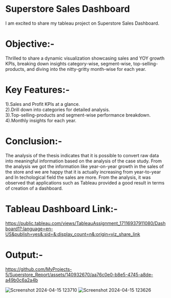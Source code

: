 # Superstore Sales Dashboard
I am excited to share my tableau project on Superstore Sales Dashboard.

# Objective:-
Thrilled to share a dynamic visualization showcasing sales and YOY growth KPIs, breaking down insights category-wise, segment-wise, top-selling-products, and diving into the nitty-gritty month-wise for each year.

# Key Features:-
1).Sales and Profit KPIs at a glance.     
2).Drill down into categories for detailed analysis.      
3).Top-selling-products and segment-wise performance breakdown.      
4).Monthly insights for each year.      

# Conclusion:-
The analysis of the thesis indicates that it is possible to convert raw data into meaningful information based on the analysis of the case study. From the analysis we got the information like year-on-year growth in the sales of the store and we are happy that it is actually increasing from year-to-year and In techological field the sales are more.
From the analysis, it was observed that applications such as Tableau provided a good result in terms of creation of a dashboard. 

# Tableau Dashboard Link:-
https://public.tableau.com/views/TableauAssignment_17116937911080/Dashboard1?:language=en-US&publish=yes&:sid=&:display_count=n&:origin=viz_share_link
# Output:-


https://github.com/MyProjects-5/Superstore_Report/assets/140932670/aa76c0e0-b8e5-4745-a8de-a49b0c6a2a4b


![Screenshot 2024-04-15 123710](https://github.com/MyProjects-5/Superstore_Report/assets/140932670/b5d2e4fe-f712-4069-baec-c0085be2be7f)
![Screenshot 2024-04-15 123626](https://github.com/MyProjects-5/Superstore_Report/assets/140932670/aaecaf04-d2a2-4de6-be91-c674036a5d2d)
